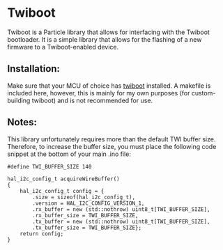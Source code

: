 # Twiboot

Twiboot is a Particle library that allows for interfacing with the Twiboot bootloader.
It is a simple library that allows for the flashing of a new firmware to a Twiboot-enabled device.

## Installation:

Make sure that your MCU of choice has [twiboot](https://github.com/orempel/twiboot) installed. A makefile
is included here, however, this is mainly for my own purposes (for custom-building twiboot) and is not
recommended for use.

## Notes:

This library unfortunately requires more than the default TWI buffer size. Therefore,
to increase the buffer size, you must place the following code snippet at the bottom of your main .ino file:

```
#define TWI_BUFFER_SIZE 140

hal_i2c_config_t acquireWireBuffer()
{
    hal_i2c_config_t config = {
        .size = sizeof(hal_i2c_config_t),
        .version = HAL_I2C_CONFIG_VERSION_1,
        .rx_buffer = new (std::nothrow) uint8_t[TWI_BUFFER_SIZE],
        .rx_buffer_size = TWI_BUFFER_SIZE,
        .tx_buffer = new (std::nothrow) uint8_t[TWI_BUFFER_SIZE],
        .tx_buffer_size = TWI_BUFFER_SIZE};
    return config;
}
```
